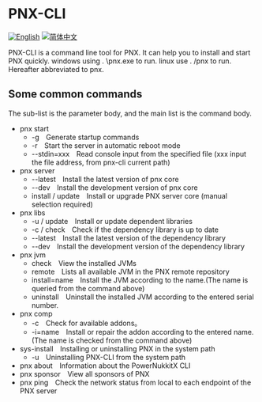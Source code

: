 # PNX-CLI
[![English](https://img.shields.io/badge/English-100%25-green?style=flat-square)](https://github.com/PowerNukkitX/PNX-CLI/blob/master/README.md)
[![简体中文](https://img.shields.io/badge/简体中文-100%25-green?style=flat-square)](https://github.com/PowerNukkitX/PNX-CLI/blob/master/lang/ZH-README.md)


PNX-CLI is a command line tool for PNX. It can help you to install and start PNX quickly.
windows using . \pnx.exe to run.
linux use . /pnx to run.
Hereafter abbreviated to pnx.
## Some common commands
The sub-list is the parameter body, and the main list is the command body.
- pnx start
  - -g&emsp;Generate startup commands
  - -r&emsp;Start the server in automatic reboot mode
  - --stdin=xxx&emsp;Read console input from the specified file (xxx input the file address, from pnx-cli current path)
- pnx server
  - --latest&emsp;Install the latest version of pnx core
  - --dev&emsp;Install the development version of pnx core
  - install / update&emsp;Install or upgrade PNX server core (manual selection required)
- pnx libs
  - -u / update&emsp;Install or update dependent libraries
  - -c / check&emsp;Check if the dependency library is up to date
  - --latest&emsp;Install the latest version of the dependency library
  - --dev&emsp;Install the development version of the dependency library
- pnx jvm
  - check&emsp;View the installed JVMs
  - remote&emsp;Lists all available JVM in the PNX remote repository
  - install=name&emsp;Install the JVM according to the name.(The name is queried from the command above)
  - uninstall&emsp;Uninstall the installed JVM according to the entered serial number.
- pnx comp
  - -c&emsp;Check for available addons。
  - -i=name&emsp;Install or repair the addon according to the entered name. (The name is checked from the command above)
- sys-install&emsp;Installing or uninstalling PNX in the system path
  - -u&emsp;Uninstalling PNX-CLI from the system path
- pnx about&emsp;Information about the PowerNukkitX CLI
- pnx sponsor&emsp;View all sponsors of PNX
- pnx ping&emsp;Check the network status from local to each endpoint of the PNX server
